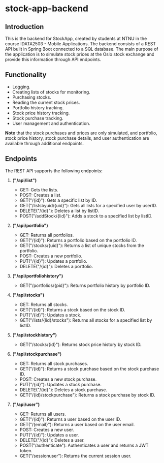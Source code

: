 # stock-app-backend

## Introduction
This is the backend for StockApp, created by students at NTNU in the course IDATA2503 - Mobile Applications. The backend consists of a REST API built in Spring Boot connected to a SQL database. The main purpose of the application is to simulate stock prices at the Oslo stock exchange and provide this information through API endpoints.

## Functionality
- Logging.
- Creating lists of stocks for monitoring.
- Purchasing stocks.
- Reading the current stock prices.
- Portfolio history tracking.
- Stock price history tracking.
- Stock purchase tracking.
- User management and authentication.

**Note** that the stock purchases and prices are only simulated, and portfolio, stock price history, stock purchase details, and user authentication are available through additional endpoints.

## Endpoints
The REST API supports the following endpoints:

1. **("/api/list")**
   - GET: Gets the lists.
   - POST: Creates a list.
   - GET("/{id}"): Gets a specific list by ID.
   - GET("/listsbyuid/{uid}"): Gets all lists for a specified user by userID.
   - DELETE("/{id}"): Deletes a list by listID.
   - POST("/addStock/{lid}"): Adds a stock to a specified list by listID.

2. **("/api/portfolio")**
   - GET: Returns all portfolios.
   - GET("/{id}"): Returns a portfolio based on the portfolio ID.
   - GET("/stocks/{uid}"): Returns a list of unique stocks from the portfolio.
   - POST: Creates a new portfolio.
   - PUT("/{id}"): Updates a portfolio.
   - DELETE("/{id}"): Deletes a portfolio.

3. **("/api/portfoliohistory")**
   - GET("/portfolios/{pid}"): Returns portfolio history by portfolio ID.

4. **("/api/stocks")**
   - GET: Returns all stocks.
   - GET("/{id}"): Returns a stock based on the stock ID.
   - PUT("/{id}"): Updates a stock.
   - GET("/lists/{lid}/stocks"): Returns all stocks for a specified list by listID.

5. **("/api/stockhistory")**
   - GET("/stocks/{id}"): Returns stock price history by stock ID.

6. **("/api/stockpurchase")**
   - GET: Returns all stock purchases.
   - GET("/{id}"): Returns a stock purchase based on the stock purchase ID.
   - POST: Creates a new stock purchase.
   - PUT("/{id}"): Updates a stock purchase.
   - DELETE("/{id}"): Deletes a stock purchase.
   - GET("/{id}/stockpurchase"): Returns a stock purchase by stock ID.

7. **("/api/user")**
   - GET: Returns all users.
   - GET("/{id}"): Returns a user based on the user ID.
   - GET("/{email}"): Returns a user based on the user email.
   - POST: Creates a new user.
   - PUT("/{id}"): Updates a user.
   - DELETE("/{id}"): Deletes a user.
   - POST("/authenticate"): Authenticates a user and returns a JWT token.
   - GET("/sessionuser"): Returns the current session user.


